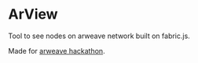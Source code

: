 # ArView
Tool to see nodes on arweave network built on fabric.js.

Made for [arweave hackathon](https://gitcoin.co/issue/ArweaveTeam/Bounties/1/3184).
